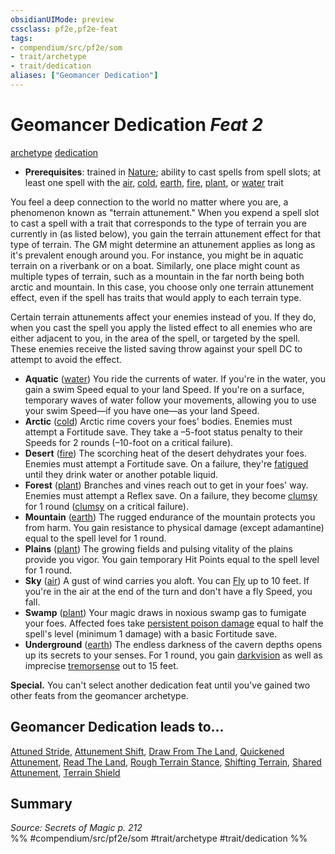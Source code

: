 ```yaml
---
obsidianUIMode: preview
cssclass: pf2e,pf2e-feat
tags:
- compendium/src/pf2e/som
- trait/archetype
- trait/dedication
aliases: ["Geomancer Dedication"]
---
```

# Geomancer Dedication  *Feat 2*  
[archetype](rules/traits/archetype.md "Archetype Feat Trait")  [dedication](rules/traits/dedication.md "Dedication Feat Trait")  

- **Prerequisites**: trained in [Nature](compendium/skills.md#Nature); ability to cast spells from spell slots; at least one spell with the [air](rules/traits/air.md "Air Energy & Element Trait"), [cold](rules/traits/cold.md "Cold Energy & Element Trait"), [earth](rules/traits/earth.md "Earth Energy & Element Trait"), [fire](rules/traits/fire.md "Fire Energy & Element Trait"), [plant](rules/traits/plant.md "Plant Creature Type Trait"), or [water](rules/traits/water.md "Water Energy & Element Trait") trait

You feel a deep connection to the world no matter where you are, a phenomenon known as "terrain attunement." When you expend a spell slot to cast a spell with a trait that corresponds to the type of terrain you are currently in (as listed below), you gain the terrain attunement effect for that type of terrain. The GM might determine an attunement applies as long as it's prevalent enough around you. For instance, you might be in aquatic terrain on a riverbank or on a boat. Similarly, one place might count as multiple types of terrain, such as a mountain in the far north being both arctic and mountain. In this case, you choose only one terrain attunement effect, even if the spell has traits that would apply to each terrain type.

Certain terrain attunements affect your enemies instead of you. If they do, when you cast the spell you apply the listed effect to all enemies who are either adjacent to you, in the area of the spell, or targeted by the spell. These enemies receive the listed saving throw against your spell DC to attempt to avoid the effect.

- **Aquatic** ([water](rules/traits/water.md "Water Energy & Element Trait")) You ride the currents of water. If you're in the water, you gain a swim Speed equal to your land Speed. If you're on a surface, temporary waves of water follow your movements, allowing you to use your swim Speed—if you have one—as your land Speed.
- **Arctic** ([cold](rules/traits/cold.md "Cold Energy & Element Trait")) Arctic rime covers your foes' bodies. Enemies must attempt a Fortitude save. They take a –5-foot status penalty to their Speeds for 2 rounds (–10-foot on a critical failure).
- **Desert** ([fire](rules/traits/fire.md "Fire Energy & Element Trait")) The scorching heat of the desert dehydrates your foes. Enemies must attempt a Fortitude save. On a failure, they're [fatigued](rules/conditions.md#Fatigued) until they drink water or another potable liquid.
- **Forest** ([plant](rules/traits/plant.md "Plant Creature Type Trait")) Branches and vines reach out to get in your foes' way. Enemies must attempt a Reflex save. On a failure, they become [clumsy](rules/conditions.md#Clumsy) for 1 round ([clumsy](rules/conditions.md#Clumsy) on a critical failure).
- **Mountain** ([earth](rules/traits/earth.md "Earth Energy & Element Trait")) The rugged endurance of the mountain protects you from harm. You gain resistance to physical damage (except adamantine) equal to the spell level for 1 round.
- **Plains** ([plant](rules/traits/plant.md "Plant Creature Type Trait")) The growing fields and pulsing vitality of the plains provide you vigor. You gain temporary Hit Points equal to the spell level for 1 round.
- **Sky** ([air](rules/traits/air.md "Air Energy & Element Trait")) A gust of wind carries you aloft. You can [Fly](rules/actions/fly.md) up to 10 feet. If you're in the air at the end of the turn and don't have a fly Speed, you fall.
- **Swamp** ([plant](rules/traits/plant.md "Plant Creature Type Trait")) Your magic draws in noxious swamp gas to fumigate your foes. Affected foes take [persistent poison damage](rules/conditions.md#Persistent%20Damage) equal to half the spell's level (minimum 1 damage) with a basic Fortitude save.
- **Underground** ([earth](rules/traits/earth.md "Earth Energy & Element Trait")) The endless darkness of the cavern depths opens up its secrets to your senses. For 1 round, you gain [darkvision](rules/abilities/darkvision.md) as well as imprecise [tremorsense](rules/abilities/tremorsense.md) out to 15 feet.

**Special.** You can't select another dedication feat until you've gained two other feats from the geomancer archetype.

## Geomancer Dedication leads to...

[Attuned Stride](compendium/feats/attuned-stride-som.md), [Attunement Shift](compendium/feats/attunement-shift-som.md), [Draw From The Land](compendium/feats/draw-from-the-land-som.md), [Quickened Attunement](compendium/feats/quickened-attunement-som.md), [Read The Land](compendium/feats/read-the-land-som.md), [Rough Terrain Stance](compendium/feats/rough-terrain-stance-som.md), [Shifting Terrain](compendium/feats/shifting-terrain-som.md), [Shared Attunement](compendium/feats/shared-attunement-som.md), [Terrain Shield](compendium/feats/terrain-shield-som.md)

## Summary

*Source: Secrets of Magic p. 212*  
%% #compendium/src/pf2e/som #trait/archetype #trait/dedication %%